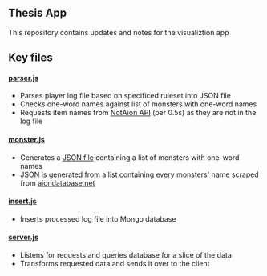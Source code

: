 ## Thesis App
This repository contains updates and notes for the visualiztion app

## Key files

#### [parser.js](https://github.com/neuralism/thesis-app/blob/master/parser.js)
- Parses player log file based on specificed ruleset into JSON file
- Checks one-word names against list of monsters with one-word names
- Requests item names from [NotAion API](http://api.notaion.com/) (per 0.5s) as they are not in the log file

#### [monster.js](https://github.com/neuralism/thesis-app/blob/master/monster.js)
- Generates a [JSON file](https://raw.githubusercontent.com/neuralism/thesis-app/master/lists/single-name-monsters.json) containing a list of monsters with one-word names 
- JSON is generated from a [list](https://github.com/neuralism/thesis-app/blob/master/lists/monster-list.txt) containing every monsters' name scraped from [aiondatabase.net](http://aiondatabase.net)

#### [insert.js](https://github.com/neuralism/thesis-app/blob/master/insert.js)
- Inserts processed log file into Mongo database

#### [server.js](https://github.com/neuralism/thesis-app/blob/master/server.js)
- Listens for requests and queries database for a slice of the data
- Transforms requested data and sends it over to the client

